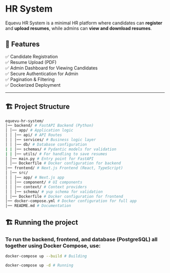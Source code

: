 # HR System

Equevu HR System is a minimal HR platform where candidates can **register** and **upload resumes**, while admins can **view and download resumes**.

## 🚀 Features

✅ Candidate Registration  
✅ Resume Upload (PDF)  
✅ Admin Dashboard for Viewing Candidates  
✅ Secure Authentication for Admin  
✅ Pagination & Filtering  
✅ Dockerized Deployment

---

## 🏗 **Project Structure**

```sh
equevu-hr-system/
│── backend/ # FastAPI Backend (Python)
│ │── app/ # Application logic
│ │ │── api/ # API Routes
│ │ │── services/ # Business logic layer
│ │ │── db/ # Database configuration
| | │── schemas/ # Pydantic models for validation
| | │── utils/ # For handling to save resumes
│ │── main.py # Entry point for FastAPI
│ │── Dockerfile # Docker configuration for backend
│── frontend/ # Next.js Frontend (React, TypeScript)
│ │── src/
│ │ │── app/ # Next.js app
│ │ │── component/ # UI components
│ │ │── context/ # Context providers
│ │ │── schema/ # yup schema for validation
│ │── Dockerfile # Docker configuration for frontend
│── docker-compose.yml # Docker configuration for full app
│── README.md # Documentation
```
## 🏗 **Running the project**

### **To run the backend, frontend, and database (PostgreSQL) all together using Docker Compose, use:**

```sh
docker-compose up --build # Building 

docker-compose up -d # Running
```

